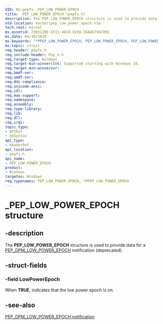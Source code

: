 ```yaml
---
UID: NS:pepfx._PEP_LOW_POWER_EPOCH
title: _PEP_LOW_POWER_EPOCH (pepfx.h)
description: The PEP_LOW_POWER_EPOCH structure is used to provide data for a PEP_DPM_LOW_POWER_EPOCH notification (deprecated).
old-location: kernel\pep_low_power_epoch.htm
tech.root: kernel
ms.assetid: 730312DE-5F11-46C8-8298-55AA5756C995
ms.date: 04/30/2018
ms.keywords: "*PPEP_LOW_POWER_EPOCH, PEP_LOW_POWER_EPOCH, PEP_LOW_POWER_EPOCH structure [Kernel-Mode Driver Architecture], PPEP_LOW_POWER_EPOCH, PPEP_LOW_POWER_EPOCH structure pointer [Kernel-Mode Driver Architecture], _PEP_LOW_POWER_EPOCH, kernel.pep_low_power_epoch, pepfx/PEP_LOW_POWER_EPOCH, pepfx/PPEP_LOW_POWER_EPOCH"
ms.topic: struct
req.header: pepfx.h
req.include-header: Pep_x.h
req.target-type: Windows
req.target-min-winverclnt: Supported starting with Windows 10.
req.target-min-winversvr: 
req.kmdf-ver: 
req.umdf-ver: 
req.ddi-compliance: 
req.unicode-ansi: 
req.idl: 
req.max-support: 
req.namespace: 
req.assembly: 
req.type-library: 
req.lib: 
req.dll: 
req.irql: 
topic_type:
- APIRef
- kbSyntax
api_type:
- HeaderDef
api_location:
- pepfx.h
api_name:
- PEP_LOW_POWER_EPOCH
product:
- Windows
targetos: Windows
req.typenames: PEP_LOW_POWER_EPOCH, *PPEP_LOW_POWER_EPOCH
---
```


# _PEP_LOW_POWER_EPOCH structure


## -description


The <b>PEP_LOW_POWER_EPOCH</b> structure is used to provide data for a <a href="https://docs.microsoft.com/windows-hardware/drivers/ddi/content/pepfx/ns-pepfx-_pep_low_power_epoch">PEP_DPM_LOW_POWER_EPOCH</a> notification (deprecated).


## -struct-fields




### -field LowPowerEpoch

When <b>TRUE</b>, indicates that the low power epoch is on. 


## -see-also




<a href="https://docs.microsoft.com/windows-hardware/drivers/ddi/content/pepfx/ns-pepfx-_pep_low_power_epoch">PEP_DPM_LOW_POWER_EPOCH notification</a>
 

 

